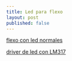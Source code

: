 ```yaml
---
title: Led para flexo
layout: post
published: false
---
```


[flexo  con led normales](http://www.instructables.com/id/Make-Your-Own-Desktop-LED-Lamp/)

[driver de led con LM317](http://www.instructables.com/id/Super-simple-high-power-LED-driver/?lang=es&ALLSTEPS)